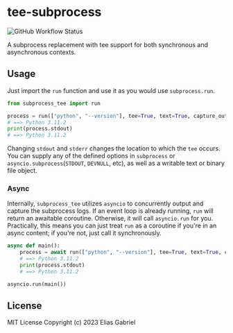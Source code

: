 # tee-subprocess

![GitHub Workflow Status](https://img.shields.io/github/actions/workflow/status/thearchitector/tee-subprocess/ci.yaml?label=tests&style=flat-square)

A subprocess replacement with tee support for both synchronous and asynchronous contexts.

## Usage

Just import the `run` function and use it as you would use `subprocess.run`.

```python
from subprocess_tee import run

process = run(["python", "--version"], tee=True, text=True, capture_output=True)
# ==> Python 3.11.2
print(process.stdout)
# ==> Python 3.11.2
```

Changing `stdout` and `stderr` changes the location to which the `tee` occurs. You can supply any of the defined options in `subprocess` or `asyncio.subprocess`(`STDOUT`, `DEVNULL`, etc), as well as a writable text or binary file object.

### Async

Internally, `subprocess_tee` utilizes `asyncio` to concurrently output and capture the subprocess logs. If an event loop is already running, `run` will return an awaitable coroutine. Otherwise, it will call `asyncio.run` for you. Practically, this means you can just treat `run` as a coroutine if you're in an async content; if you're not, just call it synchronously.

```python
async def main():
    process = await run(["python", "--version"], tee=True, text=True, capture_output=True)
    # ==> Python 3.11.2
    print(process.stdout)
    # ==> Python 3.11.2

asyncio.run(main())
```

## License

MIT License
Copyright (c) 2023 Elias Gabriel
